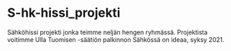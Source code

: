 # S-hk-hissi_projekti
Sähköhissi projekti jonka teimme neljän hengen ryhmässä. Projektista voitimme Ulla Tuomisen -säätiön palkinnon Sähkössä on ideaa, syksy 2021.
